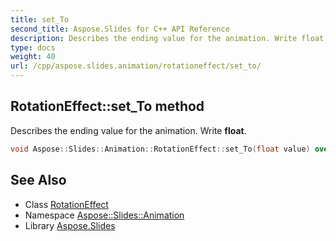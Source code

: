 ```yaml
---
title: set_To
second_title: Aspose.Slides for C++ API Reference
description: Describes the ending value for the animation. Write float.
type: docs
weight: 40
url: /cpp/aspose.slides.animation/rotationeffect/set_to/
---
```

## RotationEffect::set_To method


Describes the ending value for the animation. Write **float**.

```cpp
void Aspose::Slides::Animation::RotationEffect::set_To(float value) override
```

## See Also

* Class [RotationEffect](../)
* Namespace [Aspose::Slides::Animation](../../)
* Library [Aspose.Slides](../../../)
